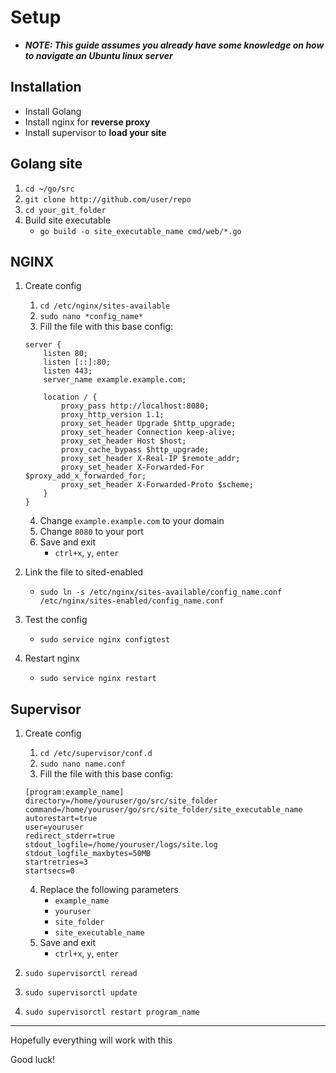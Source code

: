 
# Setup

- ***NOTE: This guide assumes you already have some knowledge on how to navigate an Ubuntu linux server***

## Installation

- Install Golang
- Install nginx for **reverse proxy**
- Install supervisor to **load your site**



## Golang site

1. `cd ~/go/src`
2. `git clone http://github.com/user/repo`
3. `cd your_git_folder`
4. Build site executable
    - `go build -o site_executable_name cmd/web/*.go`

## NGINX

1. Create config
    1. `cd /etc/nginx/sites-available`
    2. `sudo nano *config_name*`
    3. Fill the file with this base config:
    ```
    server {
        listen 80;
        listen [::]:80;
        listen 443;
        server_name example.example.com;

        location / {
            proxy_pass http://localhost:8080;
            proxy_http_version 1.1;
            proxy_set_header Upgrade $http_upgrade;
            proxy_set_header Connection keep-alive;
            proxy_set_header Host $host;
            proxy_cache_bypass $http_upgrade;
            proxy_set_header X-Real-IP $remote_addr;
            proxy_set_header X-Forwarded-For $proxy_add_x_forwarded_for;
            proxy_set_header X-Forwarded-Proto $scheme;
        }
    }
    ```
    4. Change `example.example.com` to your domain
    5. Change `8080` to your port
    6. Save and exit 
        - `ctrl+x`, `y`, `enter`
2. Link the file to sited-enabled
    - `sudo ln -s /etc/nginx/sites-available/config_name.conf /etc/nginx/sites-enabled/config_name.conf`
3. Test the config
    - `sudo service nginx configtest`

3. Restart nginx
    - `sudo service nginx restart`


## Supervisor

1. Create config
    1. `cd /etc/supervisor/conf.d`
    2. `sudo nano name.conf`
    3. Fill the file with this base config:
    ```
    [program:example_name]
    directory=/home/youruser/go/src/site_folder
    command=/home/youruser/go/src/site_folder/site_executable_name
    autorestart=true
    user=youruser
    redirect_stderr=true
    stdout_logfile=/home/youruser/logs/site.log
    stdout_logfile_maxbytes=50MB
    startretries=3
    startsecs=0
    ```
    4. Replace the following parameters
        - `example_name`
        - `youruser`
        - `site_folder`
        - `site_executable_name`
    6. Save and exit 
        - `ctrl+x`, `y`, `enter`

2. `sudo supervisorctl reread`
3. `sudo supervisorctl update`
4. `sudo supervisorctl restart program_name`

<hr>

Hopefully everything will work with this

Good luck!
